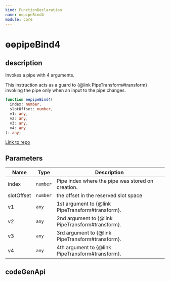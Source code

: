 ```yaml
---
kind: FunctionDeclaration
name: ɵɵpipeBind4
module: core
---
```


# ɵɵpipeBind4

## description

Invokes a pipe with 4 arguments.

This instruction acts as a guard to {@link PipeTransform#transform} invoking
the pipe only when an input to the pipe changes.

```ts
function ɵɵpipeBind4(
  index: number,
  slotOffset: number,
  v1: any,
  v2: any,
  v3: any,
  v4: any
): any;
```

[Link to repo](https://github.com/timdeschryver/angular/blob/master/packages/core/src/render3/pipe.ts#L169-L179)

## Parameters

| Name       | Type     | Description                                       |
| ---------- | -------- | ------------------------------------------------- |
| index      | `number` | Pipe index where the pipe was stored on creation. |
| slotOffset | `number` | the offset in the reserved slot space             |
| v1         | `any`    | 1st argument to {@link PipeTransform#transform}.  |
| v2         | `any`    | 2nd argument to {@link PipeTransform#transform}.  |
| v3         | `any`    | 3rd argument to {@link PipeTransform#transform}.  |
| v4         | `any`    | 4th argument to {@link PipeTransform#transform}.  |

## codeGenApi

